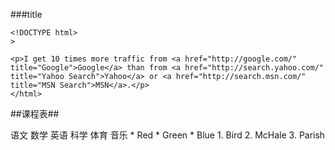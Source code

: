 ###title
```
<!DOCTYPE html>
>

<p>I get 10 times more traffic from <a href="http://google.com/"
title="Google">Google</a> than from <a href="http://search.yahoo.com/"
title="Yahoo Search">Yahoo</a> or <a href="http://search.msn.com/"
title="MSN Search">MSN</a>.</p>
</html>
```

##课程表##

<td>
	<tr>语文</tr>
	<tr>数学</tr>
</td>
<td>
	<tr>英语</tr>
	<tr>科学</tr>
</td>
<td>
	<tr>体育</tr>
	<tr>音乐</tr>
</td>
* Red
* Green
* Blue
1. Bird
2. McHale
3. Parish
